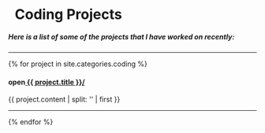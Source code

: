 <h1><i class="icon-code"></i>&nbsp;&nbsp;Coding Projects</h1>
<h5>Here is a list of some of the projects that I have worked on recently:</h5>
<hr>
{% for project in site.categories.coding %}
<h4><i class="icon-terminal"></i> open<a href="{{ project.url }}"> {{ project.title }}/</a></h4>
<p>{{ project.content | split: '<!-- abridge -->' | first }}</p>
<hr>
{% endfor %}